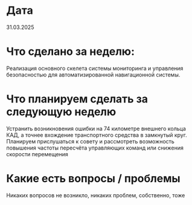 # Дата
31.03.2025

# Что сделано за неделю:

Реализация основного скелета системы мониторинга и управления безопасностью для автоматизированной навигационной системы.

# Что планируем сделать за следующую неделю

Устранить возникновения ошибки на 74 километре внешнего кольца КАД, а точнее вхождение транспортного средства в замкнутый круг. Планируем прислушаться к совету и рассмотреть возможность повышения частоты пересчёта управляющих команд или снижения скорости перемещения

# Какие есть вопросы / проблемы

Никаких вопросов не возникло, никаких проблем, собственно, тоже